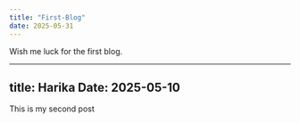 ```yaml
---
title: "First-Blog"
date: 2025-05-31
---
```

Wish me luck for the first blog.

-----
title: Harika
Date: 2025-05-10
-----
This is my second post
